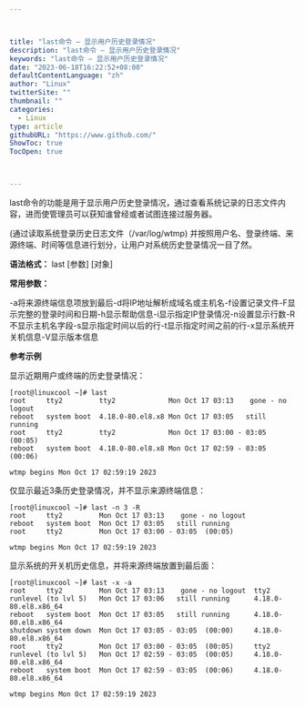 ```yaml
---



title: "last命令 – 显示用户历史登录情况"
description: "last命令 – 显示用户历史登录情况"
keywords: "last命令 – 显示用户历史登录情况"
date: "2023-06-18T16:22:52+08:00"
defaultContentLanguage: "zh"
author: "Linux"
twitterSite: ""
thumbnail: ""
categories:
  - Linux
type: article
githubURL: "https://www.github.com/"
ShowToc: true
TocOpen: true



---
```


last命令的功能是用于显示用户历史登录情况，通过查看系统记录的日志文件内容，进而使管理员可以获知谁曾经或者试图连接过服务器。

(通过读取系统登录历史日志文件（/var/log/wtmp) 并按照用户名、登录终端、来源终端、时间等信息进行划分，让用户对系统历史登录情况一目了然。

**语法格式：** last [参数] [对象]

**常用参数：**

-a将来源终端信息项放到最后-d将IP地址解析成域名或主机名-f设置记录文件-F显示完整的登录时间和日期-h显示帮助信息-i显示指定IP登录情况-n设置显示行数-R不显示主机名字段-s显示指定时间以后的行-t显示指定时间之前的行-x显示系统开关机信息-V显示版本信息

**参考示例**

显示近期用户或终端的历史登录情况：

```
[root@linuxcool ~]# last
root     tty2         tty2             Mon Oct 17 03:13    gone - no logout
reboot   system boot  4.18.0-80.el8.x8 Mon Oct 17 03:05   still running
root     tty2         tty2             Mon Oct 17 03:00 - 03:05  (00:05)
reboot   system boot  4.18.0-80.el8.x8 Mon Oct 17 02:59 - 03:05  (00:06)

wtmp begins Mon Oct 17 02:59:19 2023
```

仅显示最近3条历史登录情况，并不显示来源终端信息：

```
[root@linuxcool ~]# last -n 3 -R
root     tty2         Mon Oct 17 03:13    gone - no logout
reboot   system boot  Mon Oct 17 03:05   still running
root     tty2         Mon Oct 17 03:00 - 03:05  (00:05)

wtmp begins Mon Oct 17 02:59:19 2023
```

显示系统的开关机历史信息，并将来源终端放置到最后面：

```
[root@linuxcool ~]# last -x -a
root     tty2         Mon Oct 17 03:13    gone - no logout  tty2
runlevel (to lvl 5)   Mon Oct 17 03:06   still running      4.18.0-80.el8.x86_64
reboot   system boot  Mon Oct 17 03:05   still running      4.18.0-80.el8.x86_64
shutdown system down  Mon Oct 17 03:05 - 03:05  (00:00)     4.18.0-80.el8.x86_64
root     tty2         Mon Oct 17 03:00 - 03:05  (00:05)     tty2
runlevel (to lvl 5)   Mon Oct 17 02:59 - 03:05  (00:05)     4.18.0-80.el8.x86_64
reboot   system boot  Mon Oct 17 02:59 - 03:05  (00:06)     4.18.0-80.el8.x86_64

wtmp begins Mon Oct 17 02:59:19 2023
```